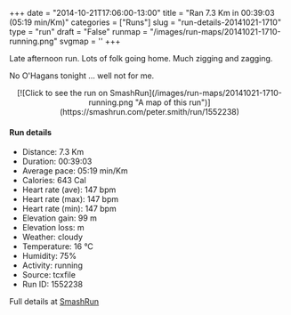 +++
date = "2014-10-21T17:06:00-13:00"
title = "Ran 7.3 Km in 00:39:03 (05:19 min/Km)"
categories = ["Runs"]
slug = "run-details-20141021-1710"
type = "run"
draft = "False"
runmap = "/images/run-maps/20141021-1710-running.png"
svgmap = '<polyline points="87 49, 85 53, 92 55, 93 53, 94 49, 100 38, 97 36, 88 37, 86 35, 82 35, 67 39, 48 55, 44 58, 34 62, 21 66, 15 62, 14 55, 8 51, 6 50, 3 50, 0 50, 6 50, 13 54, 17 58, 33 48, 35 48, 54 36, 65 41, 67 39, 82 35, 90 36">'
+++

Late afternoon run. Lots of folk going home. Much zigging and zagging. 

No O'Hagans tonight ... well not for me. 



<!--more-->

<center>
[![Click to see the run on SmashRun](/images/run-maps/20141021-1710-running.png "A map of this run")](https://smashrun.com/peter.smith/run/1552238)
</center>

#### Run details

* Distance: 7.3 Km
* Duration: 00:39:03
* Average pace: 05:19 min/Km
* Calories: 643 Cal
* Heart rate (ave): 147 bpm
* Heart rate (max): 147 bpm
* Heart rate (min): 147 bpm
* Elevation gain: 99 m
* Elevation loss:  m
* Weather: cloudy
* Temperature: 16 &deg;C
* Humidity: 75%
* Activity: running
* Source: tcxfile
* Run ID: 1552238

Full details at [SmashRun](https://smashrun.com/peter.smith/run/1552238)